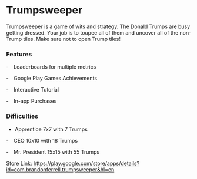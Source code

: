 # Trumpsweeper

Trumpsweeper is a game of wits and strategy. The Donald Trumps are busy getting dressed. Your job is to toupee all of them and uncover all of the non-Trump tiles. Make sure not to open Trump tiles!


### Features
  - Leaderboards for multiple metrics

  - Google Play Games Achievements

  - Interactive Tutorial

  - In-app Purchases


### Difficulties
  - Apprentice 7x7 with 7 Trumps

  - CEO 10x10 with 18 Trumps

  - Mr. President 15x15 with 55 Trumps

Store Link: https://play.google.com/store/apps/details?id=com.brandonferrell.trumpsweeper&hl=en
